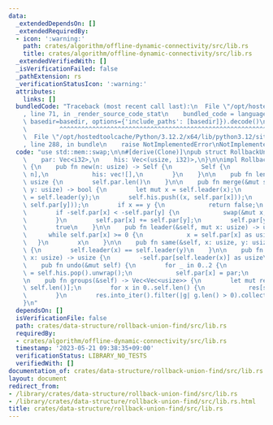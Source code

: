 ```yaml
---
data:
  _extendedDependsOn: []
  _extendedRequiredBy:
  - icon: ':warning:'
    path: crates/algorithm/offline-dynamic-connectivity/src/lib.rs
    title: crates/algorithm/offline-dynamic-connectivity/src/lib.rs
  _extendedVerifiedWith: []
  _isVerificationFailed: false
  _pathExtension: rs
  _verificationStatusIcon: ':warning:'
  attributes:
    links: []
  bundledCode: "Traceback (most recent call last):\n  File \"/opt/hostedtoolcache/Python/3.12.2/x64/lib/python3.12/site-packages/onlinejudge_verify/documentation/build.py\"\
    , line 71, in _render_source_code_stat\n    bundled_code = language.bundle(stat.path,\
    \ basedir=basedir, options={'include_paths': [basedir]}).decode()\n          \
    \         ^^^^^^^^^^^^^^^^^^^^^^^^^^^^^^^^^^^^^^^^^^^^^^^^^^^^^^^^^^^^^^^^^^^^^^^^^^^^^^^^^\n\
    \  File \"/opt/hostedtoolcache/Python/3.12.2/x64/lib/python3.12/site-packages/onlinejudge_verify/languages/rust.py\"\
    , line 288, in bundle\n    raise NotImplementedError\nNotImplementedError\n"
  code: "use std::mem::swap;\n\n#[derive(Clone)]\npub struct RollbackUnionFind {\n\
    \    par: Vec<i32>,\n    his: Vec<(usize, i32)>,\n}\n\nimpl RollbackUnionFind\
    \ {\n    pub fn new(n: usize) -> Self {\n        Self {\n            par: vec![-1;\
    \ n],\n            his: vec![],\n        }\n    }\n\n    pub fn len(&self) ->\
    \ usize {\n        self.par.len()\n    }\n\n    pub fn merge(&mut self, x: usize,\
    \ y: usize) -> bool {\n        let mut x = self.leader(x);\n        let mut y\
    \ = self.leader(y);\n        self.his.push((x, self.par[x]));\n        self.his.push((y,\
    \ self.par[y]));\n        if x == y {\n            return false;\n        }\n\
    \        if -self.par[x] < -self.par[y] {\n            swap(&mut x, &mut y);\n\
    \        }\n        self.par[x] += self.par[y];\n        self.par[y] = x as i32;\n\
    \        true\n    }\n\n    pub fn leader(&self, mut x: usize) -> usize {\n  \
    \      while self.par[x] >= 0 {\n            x = self.par[x] as usize;\n     \
    \   }\n        x\n    }\n\n    pub fn same(&self, x: usize, y: usize) -> bool\
    \ {\n        self.leader(x) == self.leader(y)\n    }\n\n    pub fn size(&self,\
    \ x: usize) -> usize {\n        -self.par[self.leader(x)] as usize\n    }\n\n\
    \    pub fn undo(&mut self) {\n        for _ in 0..2 {\n            let (x, par)\
    \ = self.his.pop().unwrap();\n            self.par[x] = par;\n        }\n    }\n\
    \n    pub fn groups(&self) -> Vec<Vec<usize>> {\n        let mut res = vec![vec![];\
    \ self.len()];\n        for x in 0..self.len() {\n            res[self.leader(x)].push(x);\n\
    \        }\n        res.into_iter().filter(|g| g.len() > 0).collect()\n    }\n\
    }\n"
  dependsOn: []
  isVerificationFile: false
  path: crates/data-structure/rollback-union-find/src/lib.rs
  requiredBy:
  - crates/algorithm/offline-dynamic-connectivity/src/lib.rs
  timestamp: '2023-05-21 09:38:35+09:00'
  verificationStatus: LIBRARY_NO_TESTS
  verifiedWith: []
documentation_of: crates/data-structure/rollback-union-find/src/lib.rs
layout: document
redirect_from:
- /library/crates/data-structure/rollback-union-find/src/lib.rs
- /library/crates/data-structure/rollback-union-find/src/lib.rs.html
title: crates/data-structure/rollback-union-find/src/lib.rs
---
```

